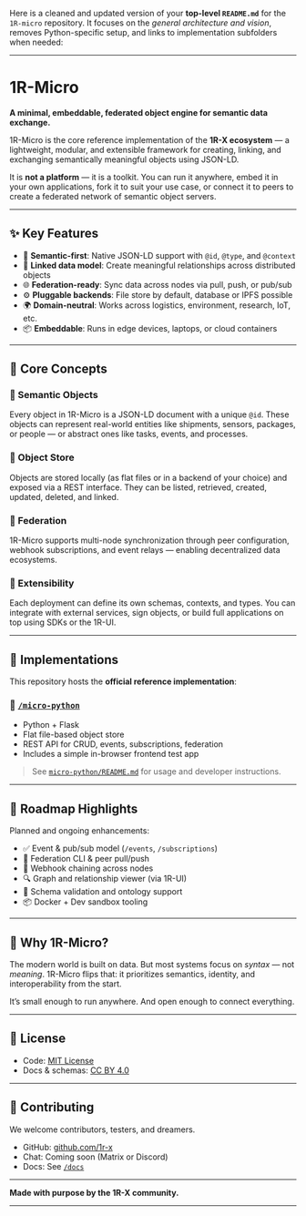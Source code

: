 Here is a cleaned and updated version of your **top-level `README.md`** for the `1R-micro` repository. It focuses on the *general architecture and vision*, removes Python-specific setup, and links to implementation subfolders when needed:

---

# 1R-Micro

**A minimal, embeddable, federated object engine for semantic data exchange.**

1R-Micro is the core reference implementation of the **1R-X ecosystem** — a lightweight, modular, and extensible framework for creating, linking, and exchanging semantically meaningful objects using JSON-LD.

It is **not a platform** — it is a toolkit. You can run it anywhere, embed it in your own applications, fork it to suit your use case, or connect it to peers to create a federated network of semantic object servers.

---

## ✨ Key Features

* 🧠 **Semantic-first**: Native JSON-LD support with `@id`, `@type`, and `@context`
* 🔗 **Linked data model**: Create meaningful relationships across distributed objects
* 🌐 **Federation-ready**: Sync data across nodes via pull, push, or pub/sub
* ⚙️ **Pluggable backends**: File store by default, database or IPFS possible
* 🌍 **Domain-neutral**: Works across logistics, environment, research, IoT, etc.
* 📦 **Embeddable**: Runs in edge devices, laptops, or cloud containers

---

## 🧱 Core Concepts

### 🔹 Semantic Objects

Every object in 1R-Micro is a JSON-LD document with a unique `@id`. These objects can represent real-world entities like shipments, sensors, packages, or people — or abstract ones like tasks, events, and processes.

### 🔹 Object Store

Objects are stored locally (as flat files or in a backend of your choice) and exposed via a REST interface. They can be listed, retrieved, created, updated, deleted, and linked.

### 🔹 Federation

1R-Micro supports multi-node synchronization through peer configuration, webhook subscriptions, and event relays — enabling decentralized data ecosystems.

### 🔹 Extensibility

Each deployment can define its own schemas, contexts, and types. You can integrate with external services, sign objects, or build full applications on top using SDKs or the 1R-UI.

---

## 🧩 Implementations

This repository hosts the **official reference implementation**:

### 🐍 [`/micro-python`](./micro-python)

* Python + Flask
* Flat file-based object store
* REST API for CRUD, events, subscriptions, federation
* Includes a simple in-browser frontend test app

> See [`micro-python/README.md`](./micro-python/README.md) for usage and developer instructions.

---

## 📡 Roadmap Highlights

Planned and ongoing enhancements:

* ✅ Event & pub/sub model (`/events`, `/subscriptions`)
* 🔄 Federation CLI & peer pull/push
* 🔗 Webhook chaining across nodes
* 🔍 Graph and relationship viewer (via 1R-UI)
* 🧠 Schema validation and ontology support
* 📦 Docker + Dev sandbox tooling

---

## 🧠 Why 1R-Micro?

The modern world is built on data. But most systems focus on *syntax* — not *meaning*. 1R-Micro flips that: it prioritizes semantics, identity, and interoperability from the start.

It’s small enough to run anywhere. And open enough to connect everything.

---

## 📄 License

* Code: [MIT License](LICENSE)
* Docs & schemas: [CC BY 4.0](https://creativecommons.org/licenses/by/4.0/)

---

## 🌱 Contributing

We welcome contributors, testers, and dreamers.

* GitHub: [github.com/1r-x](https://github.com/1r-x)
* Chat: Coming soon (Matrix or Discord)
* Docs: See [`/docs`](./docs)

---

**Made with purpose by the 1R-X community.**

---

